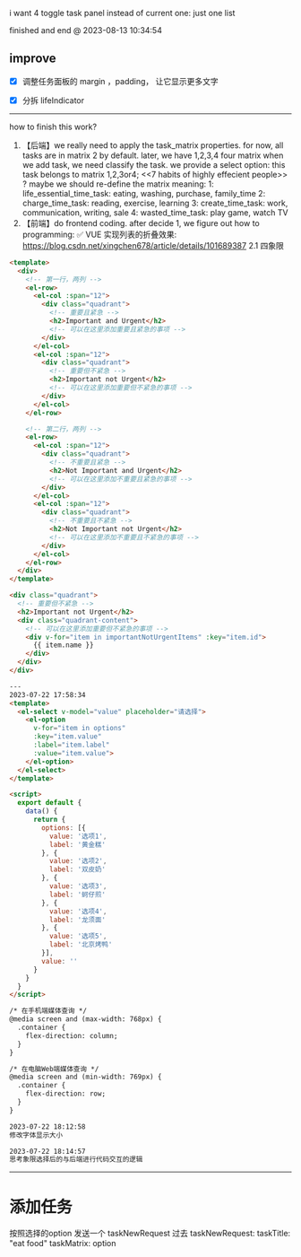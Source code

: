 i want 4 toggle task panel
instead of current one: just one list

finished and end @ 2023-08-13 10:34:54


## improve 

-[x] 调整任务面板的 margin ，padding， 让它显示更多文字

-[x] 分拆 lifeIndicator

---

how to finish this work?

1. 【后端】we really need to apply the task_matrix properties. for now, all tasks are in matrix 2 by default.
   later, we have 1,2,3,4 four matrix
   when we add task, we need classify the task.
   we provide a select option: this task belongs to matrix 1,2,3or4; <<7 habits of highly effecient people>>
   ? maybe we should re-define the matrix meaning:
   1: life_essential_time_task: eating, washing, purchase, family_time
   2: charge_time_task: reading, exercise, learning
   3: create_time_task: work, communication, writing, sale
   4: wasted_time_task: play game, watch TV
2. 【前端】do frontend coding.
   after decide 1, we figure out how to programming:
   ✅ VUE 实现列表的折叠效果:
   https://blog.csdn.net/xingchen678/article/details/101689387
   2.1 四象限

```html
<template>
  <div>
    <!-- 第一行，两列 -->
    <el-row>
      <el-col :span="12">
        <div class="quadrant">
          <!-- 重要且紧急 -->
          <h2>Important and Urgent</h2>
          <!-- 可以在这里添加重要且紧急的事项 -->
        </div>
      </el-col>
      <el-col :span="12">
        <div class="quadrant">
          <!-- 重要但不紧急 -->
          <h2>Important not Urgent</h2>
          <!-- 可以在这里添加重要但不紧急的事项 -->
        </div>
      </el-col>
    </el-row>

    <!-- 第二行，两列 -->
    <el-row>
      <el-col :span="12">
        <div class="quadrant">
          <!-- 不重要且紧急 -->
          <h2>Not Important and Urgent</h2>
          <!-- 可以在这里添加不重要且紧急的事项 -->
        </div>
      </el-col>
      <el-col :span="12">
        <div class="quadrant">
          <!-- 不重要且不紧急 -->
          <h2>Not Important not Urgent</h2>
          <!-- 可以在这里添加不重要且不紧急的事项 -->
        </div>
      </el-col>
    </el-row>
  </div>
</template>

<div class="quadrant">
  <!-- 重要但不紧急 -->
  <h2>Important not Urgent</h2>
  <div class="quadrant-content">
    <!-- 可以在这里添加重要但不紧急的事项 -->
    <div v-for="item in importantNotUrgentItems" :key="item.id">
      {{ item.name }}
    </div>
  </div>
</div>

---
2023-07-22 17:58:34
<template>
  <el-select v-model="value" placeholder="请选择">
    <el-option
      v-for="item in options"
      :key="item.value"
      :label="item.label"
      :value="item.value">
    </el-option>
  </el-select>
</template>

<script>
  export default {
    data() {
      return {
        options: [{
          value: '选项1',
          label: '黄金糕'
        }, {
          value: '选项2',
          label: '双皮奶'
        }, {
          value: '选项3',
          label: '蚵仔煎'
        }, {
          value: '选项4',
          label: '龙须面'
        }, {
          value: '选项5',
          label: '北京烤鸭'
        }],
        value: ''
      }
    }
  }
</script>

/* 在手机端媒体查询 */
@media screen and (max-width: 768px) {
  .container {
    flex-direction: column;
  }
}

/* 在电脑Web端媒体查询 */
@media screen and (min-width: 769px) {
  .container {
    flex-direction: row;
  }
}

2023-07-22 18:12:58
修改字体显示大小

2023-07-22 18:14:57
思考象限选择后的与后端进行代码交互的逻辑
```
---

# 添加任务

按照选择的option
发送一个 taskNewRequest 过去
taskNewRequest:
  taskTitle: "eat food"
  taskMatrix: option